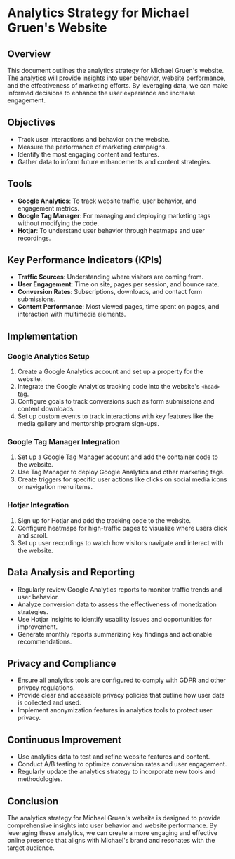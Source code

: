 # Analytics Strategy for Michael Gruen's Website

## Overview

This document outlines the analytics strategy for Michael Gruen's website. The analytics will provide insights into user behavior, website performance, and the effectiveness of marketing efforts. By leveraging data, we can make informed decisions to enhance the user experience and increase engagement.

## Objectives

- Track user interactions and behavior on the website.
- Measure the performance of marketing campaigns.
- Identify the most engaging content and features.
- Gather data to inform future enhancements and content strategies.

## Tools

- **Google Analytics**: To track website traffic, user behavior, and engagement metrics.
- **Google Tag Manager**: For managing and deploying marketing tags without modifying the code.
- **Hotjar**: To understand user behavior through heatmaps and user recordings.

## Key Performance Indicators (KPIs)

- **Traffic Sources**: Understanding where visitors are coming from.
- **User Engagement**: Time on site, pages per session, and bounce rate.
- **Conversion Rates**: Subscriptions, downloads, and contact form submissions.
- **Content Performance**: Most viewed pages, time spent on pages, and interaction with multimedia elements.

## Implementation

### Google Analytics Setup

1. Create a Google Analytics account and set up a property for the website.
2. Integrate the Google Analytics tracking code into the website's `<head>` tag.
3. Configure goals to track conversions such as form submissions and content downloads.
4. Set up custom events to track interactions with key features like the media gallery and mentorship program sign-ups.

### Google Tag Manager Integration

1. Set up a Google Tag Manager account and add the container code to the website.
2. Use Tag Manager to deploy Google Analytics and other marketing tags.
3. Create triggers for specific user actions like clicks on social media icons or navigation menu items.

### Hotjar Integration

1. Sign up for Hotjar and add the tracking code to the website.
2. Configure heatmaps for high-traffic pages to visualize where users click and scroll.
3. Set up user recordings to watch how visitors navigate and interact with the website.

## Data Analysis and Reporting

- Regularly review Google Analytics reports to monitor traffic trends and user behavior.
- Analyze conversion data to assess the effectiveness of monetization strategies.
- Use Hotjar insights to identify usability issues and opportunities for improvement.
- Generate monthly reports summarizing key findings and actionable recommendations.

## Privacy and Compliance

- Ensure all analytics tools are configured to comply with GDPR and other privacy regulations.
- Provide clear and accessible privacy policies that outline how user data is collected and used.
- Implement anonymization features in analytics tools to protect user privacy.

## Continuous Improvement

- Use analytics data to test and refine website features and content.
- Conduct A/B testing to optimize conversion rates and user engagement.
- Regularly update the analytics strategy to incorporate new tools and methodologies.

## Conclusion

The analytics strategy for Michael Gruen's website is designed to provide comprehensive insights into user behavior and website performance. By leveraging these analytics, we can create a more engaging and effective online presence that aligns with Michael's brand and resonates with the target audience.